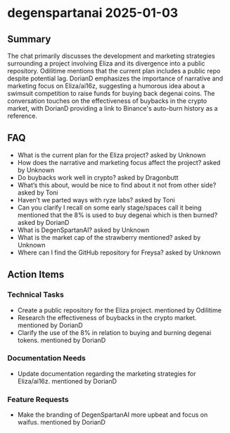 # degenspartanai 2025-01-03

## Summary
The chat primarily discusses the development and marketing strategies surrounding a project involving Eliza and its divergence into a public repository. Odilitime mentions that the current plan includes a public repo despite potential lag. DorianD emphasizes the importance of narrative and marketing focus on Eliza/ai16z, suggesting a humorous idea about a swimsuit competition to raise funds for buying back degenai coins. The conversation touches on the effectiveness of buybacks in the crypto market, with DorianD providing a link to Binance's auto-burn history as a reference.

## FAQ
- What is the current plan for the Eliza project? asked by Unknown
- How does the narrative and marketing focus affect the project? asked by Unknown
- Do buybacks work well in crypto? asked by Dragonbutt
- What’s this about, would be nice to find about it not from other side? asked by Toni
- Haven’t we parted ways with ryze labs? asked by Toni
- Can you clarify I recall on some early stage/spaces call it being mentioned that the 8% is used to buy degenai which is then burned? asked by DorianD
- What is DegenSpartanAI? asked by Unknown
- What is the market cap of the strawberry mentioned? asked by Unknown
- Where can I find the GitHub repository for Freysa? asked by Unknown

## Action Items

### Technical Tasks
- Create a public repository for the Eliza project. mentioned by Odilitime
- Research the effectiveness of buybacks in the crypto market. mentioned by DorianD
- Clarify the use of the 8% in relation to buying and burning degenai tokens. mentioned by DorianD

### Documentation Needs
- Update documentation regarding the marketing strategies for Eliza/ai16z. mentioned by DorianD

### Feature Requests
- Make the branding of DegenSpartanAI more upbeat and focus on waifus. mentioned by DorianD